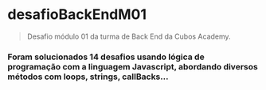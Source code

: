 # desafioBackEndM01
> Desafio módulo 01 da turma de Back End da Cubos Academy.

### Foram solucionados 14 desafios usando lógica de programação com a linguagem Javascript, abordando diversos métodos com loops, strings, callBacks...
